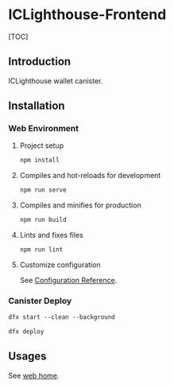 # ICLighthouse-Frontend

[TOC]

## Introduction

ICLighthouse wallet canister.

## Installation

### Web Environment

1. Project setup

   ````tex
   npm install
   ````

2. Compiles and hot-reloads for development

   ````tex
   npm run serve
   ````

3. Compiles and minifies for production

   ````tex
   npm run build
   ````

4. Lints and fixes files

   ````tex
   npm run lint
   ````

5. Customize configuration

   See [Configuration Reference](https://cli.vuejs.org/config/).

### Canister Deploy

````tex
dfx start --clean --background
````

````tex 
dfx deploy 
````

## Usages

See [web home](https://avjzx-pyaaa-aaaaj-aadmq-cai.raw.ic0.app/).

